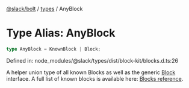 [@slack/bolt](../../../../index.md) / [types](../index.md) / AnyBlock

# Type Alias: AnyBlock

```ts
type AnyBlock = KnownBlock | Block;
```

Defined in: node\_modules/@slack/types/dist/block-kit/blocks.d.ts:26

A helper union type of all known Blocks as well as the generic [Block](../interfaces/Block.md) interface. A full list of known blocks
is available here: [Blocks reference](https://api.slack.com/reference/block-kit/blocks).

